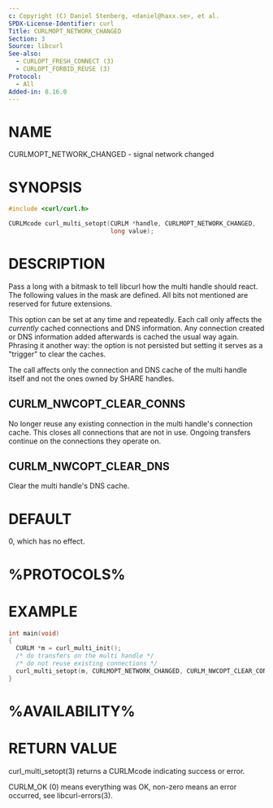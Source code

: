```yaml
---
c: Copyright (C) Daniel Stenberg, <daniel@haxx.se>, et al.
SPDX-License-Identifier: curl
Title: CURLMOPT_NETWORK_CHANGED
Section: 3
Source: libcurl
See-also:
  - CURLOPT_FRESH_CONNECT (3)
  - CURLOPT_FORBID_REUSE (3)
Protocol:
  - All
Added-in: 8.16.0
---
```


# NAME

CURLMOPT_NETWORK_CHANGED - signal network changed

# SYNOPSIS

~~~c
#include <curl/curl.h>

CURLMcode curl_multi_setopt(CURLM *handle, CURLMOPT_NETWORK_CHANGED,
                            long value);
~~~

# DESCRIPTION

Pass a long with a bitmask to tell libcurl how the multi
handle should react. The following values in the mask are
defined. All bits not mentioned are reserved for future
extensions.

This option can be set at any time and repeatedly. Each call only
affects the *currently* cached connections and DNS information.
Any connection created or DNS information added afterwards is
cached the usual way again. Phrasing it another way: the option is
not persisted but setting it serves as a "trigger"
to clear the caches.

The call affects  only the connection and DNS cache of the multi handle
itself and not the ones owned by SHARE handles.

## CURLM_NWCOPT_CLEAR_CONNS

No longer reuse any existing connection in the multi handle's
connection cache. This closes all connections that are not in use.
Ongoing transfers continue on the connections they operate on.

## CURLM_NWCOPT_CLEAR_DNS

Clear the multi handle's DNS cache.

# DEFAULT

0, which has no effect.

# %PROTOCOLS%

# EXAMPLE

~~~c
int main(void)
{
  CURLM *m = curl_multi_init();
  /* do transfers on the multi handle */
  /* do not reuse existing connections */
  curl_multi_setopt(m, CURLMOPT_NETWORK_CHANGED, CURLM_NWCOPT_CLEAR_CONNS);
}
~~~

# %AVAILABILITY%

# RETURN VALUE

curl_multi_setopt(3) returns a CURLMcode indicating success or error.

CURLM_OK (0) means everything was OK, non-zero means an error occurred, see
libcurl-errors(3).

